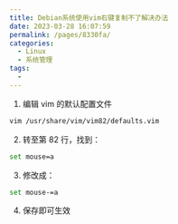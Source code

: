 ```yaml
---
title: Debian系统使用vim右键复制不了解决办法
date: 2023-03-28 16:07:59
permalink: /pages/8330fa/
categories:
  - Linux
  - 系统管理
tags:
  - 
---
```

1. 编辑 vim 的默认配置文件
```bash
vim /usr/share/vim/vim82/defaults.vim
```
2. 转至第 82 行，找到：
```bash
set mouse=a
```
3. 修改成：
```bash
set mouse-=a
```
4. 保存即可生效